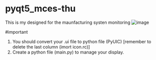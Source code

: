 # pyqt5_mces-thu
This is my designed for the maunfacturing systen monitoring
![image](https://user-images.githubusercontent.com/71425145/132298426-ae891b37-dac0-44bc-8c52-c446067b8ffd.png)

#important
1. You should convert your .ui file to python file (PyUIC) [remember to delete the last column (imort icon.rc)]
2. Create a python file (main.py) to manage your display.

